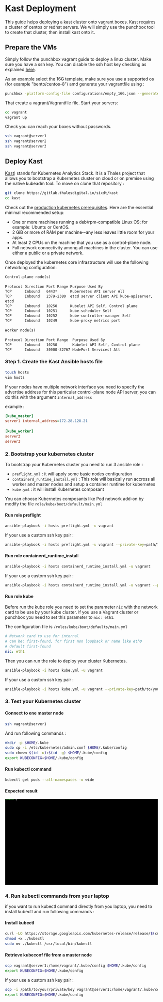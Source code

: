 ﻿#  Kast Deployment

This guide helps deploying a kast cluster onto vagrant boxes. Kast requires a cluster of
centos or redhat servers. We will simply use the punchbox tool to create that cluster, then
install kast onto it. 

## Prepare the VMs

Simply follow the punchbox vagrant guide to deploy a linux cluster. 
Make sure you have a ssh key. You can disable the ssh host key checking
as explained [here](../vagrant/README.md). 

As an example select the 16G template, make sure you use a
supported os (for example "bento/centos-8") amd generate your vagrantfile using :

```sh
punchbox -platform-config-file configurations/empty_16G.json --generate-vagrantfile
```

That create a vagrant/Vagrantfile file. Start your servers:

```sh
cd vagrant
vagrant up
```

Check you can reach your boxes without passwords.

```sh
ssh vagrant@server1
ssh vagrant@server2
ssh vagrant@server3
```

##  Deploy Kast

[Kast](https://gitlab.thalesdigital.io/sixdt/kast)) stands for Kubernetes Analytics Stack. 
It is a Thales project that allows you to bootstrap a Kubernetes cluster on cloud or on premise using the native kubeadm tool. To move on clone that repository :

```sh
git clone https://gitlab.thalesdigital.io/sixdt/kast
cd kast
```

Check out the [production kubernetes prerequisites](https://kubernetes.io/docs/setup/production-environment/tools/kubeadm/create-cluster-kubeadm/). Here are the essential minimal recommended setup:

-   One or more machines running a deb/rpm-compatible Linux OS; for example: Ubuntu or CentOS.
-   2 GiB or more of RAM per machine--any less leaves little room for your apps.
-   At least 2 CPUs on the machine that you use as a control-plane node.
-   Full network connectivity among all machines in the cluster. You can use either a public or a private network.

Once deployed the kubernetes core infrastructure will use the following networking configuration:

```/bin/sh
Control-plane node(s)

Protocol Direction Port Range Purpose Used By
TCP      Inbound   6443*      Kubernetes API server All
TCP      Inbound   2379-2380  etcd server client API kube-apiserver, etcd
TCP      Inbound   10250      Kubelet API Self, Control plane
TCP      Inbound   10251      kube-scheduler Self
TCP      Inbound   10252      kube-controller-manager Self
TCP      Inbound   10249      kube-proxy metrics port

Worker node(s)

Protocol Direction Port Range  Purpose Used By
TCP      Inbound   10250       Kubelet API Self, Control plane
TCP      Inbound   30000-32767 NodePort Services† All
```

### Step 1. Create the Kast Ansible hosts file

```sh
touch hosts
vim hosts
```

If your nodes have multiple network interface you need to specify the advertise address for this particular control-plane node API server, you can do this with the argument ``ìnternal_address``

example  :

```ini
[kube_master]
server1 internal_address=172.28.128.21

[kube_worker]
server2
server3
```


### 2. Bootstrap your kubernetes cluster

To bootstrap your Kubernetes cluster you need to run 3 ansible role :

 - `preflight.yml` : it will apply some basic nodes configuration
 - `containerd_runtime_install.yml` : This role will basically run accross all worker and master nodes and setup a container runtime for kubernetes
 - `kube.yml` : it will install Kubernetes composant

You can choose Kubernetes composants like Pod network add-on by modify the file ``role/kube/boot/default/main.yml``


#### Run role preflight

```sh
ansible-playbook -i hosts preflight.yml -u vagrant
```
If your use a custom ssh key pair : 
```sh
ansible-playbook -i hosts preflight.yml -u vagrant --private-key=path/to/your/ssh/private/key
```

#### Run role containerd_runtime_install 
```sh
ansible-playbook -i hosts containerd_runtime_install.yml -u vagrant
```
If your use a custom ssh key pair : 
```sh
ansible-playbook -i hosts containerd_runtime_install.yml -u vagrant --private-key=path/to/your/ssh/private/key
```

#### Run role kube 
Before run the kube role you need to set the parameter `nic` with the network card to be use by your kube cluster. If you use a Vagrant cluster or punchbox you need to set this parameter to `nic: eth1`.

The configuration file is `/roles/kube/boot/defaults/main.yml`

```yml
# Network card to use for internal
# can be: first-found, for first non loopback or name like eth0
# default first-found
nic: eth1
```

Then you can run the role to deploy your cluster Kubernetes.

```sh
ansible-playbook -i hosts kube.yml -u vagrant
```
If your use a custom ssh key pair : 
```sh
ansible-playbook -i hosts kube.yml -u vagrant --private-key=path/to/your/ssh/private/key
```

### 3. Test your Kubernetes cluster

#### Connect  to one master node

```sh
ssh vagrant@server1
```

And run following commands : 

```sh
mkdir -p $HOME/.kube
sudo cp -i /etc/kubernetes/admin.conf $HOME/.kube/config
sudo chown $(id -u):$(id -g) $HOME/.kube/config
export KUBECONFIG=$HOME/.kube/config
```

#### Run kubectl command

```sh
kubectl get pods --all-namespaces -o wide
```

#### Expected result

![](./images/test_kube.gif)

### 4. Run kubectl commands from your laptop

if you want to run kubectl command directly from you laptop, you need to install kubectl and run following commands :


#### Install kubectl
```sh
curl -LO https://storage.googleapis.com/kubernetes-release/release/$(curl -s https://storage.googleapis.com/kubernetes-release/release/stable.txt)/bin/linux/amd64/kubectl
chmod +x ./kubectl
sudo mv ./kubectl /usr/local/bin/kubectl
```

#### Retrieve kubeconf file from a master node
```sh
scp vagrant@server1:/home/vagrant/.kube/config $HOME/.kube/config
export KUBECONFIG=$HOME/.kube/config
```

If your use a custom ssh key pair : 

```sh
scp -i /path/to/your/private/key vagrant@server1:/home/vagrant/.kube/config  $HOME/.kube/config
export KUBECONFIG=$HOME/.kube/config
```

